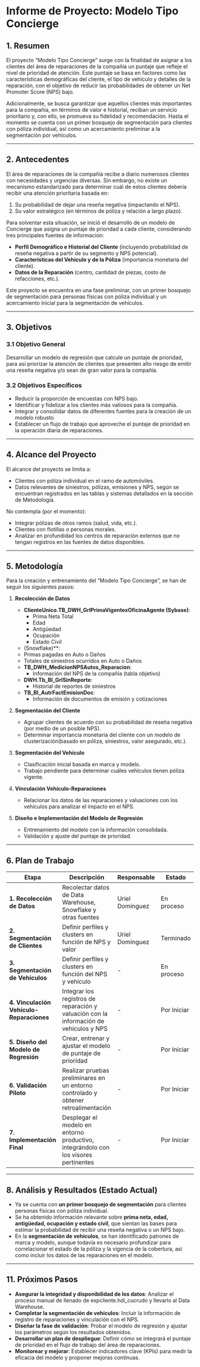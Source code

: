 # Informe de Proyecto: Modelo Tipo Concierge

## 1. Resumen
El proyecto “Modelo Tipo Concierge” surge con la finalidad de asignar a los clientes del área de reparaciones de la compañía un puntaje que refleje el nivel de prioridad de atención. Este puntaje se basa en factores como las características demográficas del cliente, el tipo de vehículo y detalles de la reparación, con el objetivo de reducir las probabilidades de obtener un Net Promoter Score (NPS) bajo. 

Adicionalmente, se busca garantizar que aquellos clientes más importantes para la compañía, en términos de valor e historial, reciban un servicio prioritario y, con ello, se promueva su fidelidad y recomendación. Hasta el momento se cuenta con un primer bosquejo de segmentación para clientes con póliza individual, así como un acercamiento preliminar a la segmentación por vehículos.

---

## 2. Antecedentes
El área de reparaciones de la compañía recibe a diario numerosos clientes con necesidades y urgencias diversas. Sin embargo, no existe un mecanismo estandarizado para determinar cuál de estos clientes debería recibir una atención prioritaria basada en:
1. Su probabilidad de dejar una reseña negativa (impactando el NPS).
2. Su valor estratégico (en términos de póliza y relación a largo plazo).

Para solventar esta situación, se inició el desarrollo de un modelo de Concierge que asigna un puntaje de prioridad a cada cliente, considerando tres principales fuentes de información:
- **Perfil Demográfico e Historial del Cliente** (incluyendo probabilidad de reseña negativa a partir de su segmento y NPS potencial).
- **Características del Vehículo y de la Póliza** (importancia monetaria del cliente).
- **Datos de la Reparación** (centro, cantidad de piezas, costo de refacciones, etc.).

Este proyecto se encuentra en una fase preliminar, con un primer bosquejo de segmentación para personas físicas con póliza individual y un acercamiento inicial para la segmentación de vehículos.

---

## 3. Objetivos

### 3.1 Objetivo General
Desarrollar un modelo de regresión que calcule un puntaje de prioridad, para así priorizar la atención de clientes que presenten alto riesgo de emitir una reseña negativa y/o sean de gran valor para la compañía.

### 3.2 Objetivos Específicos
- Reducir la proporción de encuestas con NPS bajo.
- Identificar y fidelizar a los clientes más valiosos para la compañía.
- Integrar y consolidar datos de diferentes fuentes para la creación de un modelo robusto.
- Establecer un flujo de trabajo que aproveche el puntaje de prioridad en la operación diaria de reparaciones.

---

## 4. Alcance del Proyecto
El alcance del proyecto se limita a:
- Clientes con póliza individual en el ramo de automóviles.
- Datos relevantes de siniestros, pólizas, emisiones y NPS, según se encuentran registrados en las tablas y sistemas detallados en la sección de Metodología.
  
No contempla (por el momento):
- Integrar pólizas de otros ramos (salud, vida, etc.).
- Clientes con flotillas o personas morales.
- Analizar en profundidad los centros de reparación externos que no tengan registros en las fuentes de datos disponibles.

---

## 5. Metodología
Para la creación y entrenamiento del “Modelo Tipo Concierge”, se han de seguir los siguientes pasos:

1. **Recolección de Datos**  
   - **ClienteUnico.TB_DWH_GrlPrimaVigentexOficinaAgente (Sybase)**:  
     - Prima Neta Total  
     - Edad  
     - Antigüedad  
     - Ocupación  
     - Estado Civil  
   -  (Snowflake)**:  
     - Primas pagadas en Auto o Daños  
     - Totales de siniestros ocurridos en Auto o Daños  
   - **TB_DWH_MedicionNPSAutos_Reparacion**:  
     - Información del NPS de la compañía (tabla objetivo)  
   - **DWH.Tb_BI_GrlSinReporte**:  
     - Historial de reportes de siniestros  
   - **TB_BI_AutrFactEmisionDoc**:  
     - Información de documentos de emisión y cotizaciones  

2. **Segmentación del Cliente**  
   - Agrupar clientes de acuerdo con su probabilidad de reseña negativa (por medio de un posible NPS).  
   - Determinar importancia monetaria del cliente con un modelo de clusterización(basado en póliza, siniestros, valor asegurado, etc.).  

3. **Segmentación del Vehículo**  
   - Clasificación inicial basada en marca y modelo.  
   - Trabajo pendiente para determinar cuáles vehículos tienen póliza vigente.  

4. **Vinculación Vehículo-Reparaciones**  
   - Relacionar los datos de las reparaciones y valuaciones con los vehículos para analizar el impacto en el NPS.  

5. **Diseño e Implementación del Modelo de Regresión**  
   - Entrenamiento del modelo con la información consolidada.  
   - Validación y ajuste del puntaje de prioridad.  

---

## 6. Plan de Trabajo

| Etapa                                    | Descripción                                                                            | Responsable     | Estado      |
| ---------------------------------------- | -------------------------------------------------------------------------------------- | --------------- | ----------- |
| **1. Recolección de Datos**              | Recolectar datos de Data Warehouse, Snowflake y otras fuentes                          | Uriel Dominguez | En proceso  |
| **2. Segmentación de Clientes**          | Definir perfiles y clusters en función de NPS y valor                                  | Uriel Dominguez | Terminado   |
| **3. Segmentación de Vehículos**         | Definir perfiles y clusters en función del NPS y vehículo                              | -               | En proceso  |
| **4. Vinculación Vehículo-Reparaciones** | Integrar los registros de reparación y valuación con la información de vehículos y NPS | -               | Por Iniciar |
| **5. Diseño del Modelo de Regresión**    | Crear, entrenar y ajustar el modelo de puntaje de prioridad                            | -               | Por Iniciar |
| **6. Validación Piloto**                 | Realizar pruebas preliminares en un entorno controlado y obtener retroalimentación     | -               | Por Iniciar |
| **7. Implementación Final**              | Desplegar el modelo en entorno productivo, integrándolo con los visores pertinentes    | -               | Por Iniciar |


---

## 8. Análisis y Resultados (Estado Actual)
- Ya se cuenta con **un primer bosquejo de segmentación** para clientes personas físicas con póliza individual.  
- Se ha obtenido información relevante sobre **prima neta, edad, antigüedad, ocupación y estado civil**, que sientan las bases para estimar la probabilidad de recibir una reseña negativa o un NPS bajo.  
- En la **segmentación de vehículos**, se han identificado patrones de marca y modelo, aunque todavía es necesario profundizar para correlacionar el estado de la póliza y la vigencia de la cobertura, así como incluir los datos de las reparaciones en el modelo.

---

## 11. Próximos Pasos
- **Asegurar la integridad y disponibilidad de los datos**: Analizar el proceso manual de llenado de expcliente.hdi_cucrudo y llevarlo al Data Warehouse.
- **Completar la segmentación de vehículos**: Incluir la información de registro de reparaciones y vinculación con el NPS.  
- **Diseñar la fase de validación**: Probar el modelo de regresión y ajustar los parámetros según los resultados obtenidos.  
- **Desarrollar un plan de despliegue**: Definir cómo se integrará el puntaje de prioridad en el flujo de trabajo del área de reparaciones.  
- **Monitorear y mejorar**: Establecer indicadores clave (KPIs) para medir la eficacia del modelo y proponer mejoras continuas.  

